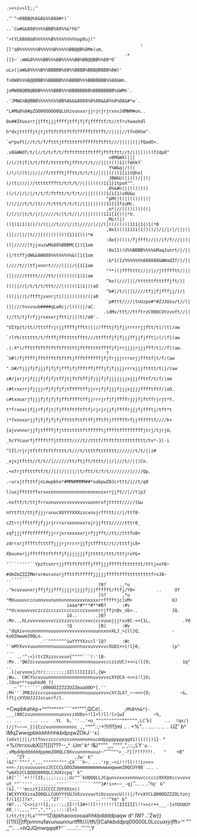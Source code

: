                                                                                                                                                      
                                                                                                                                                     
                                                                                                                                                     
                                                                                                                                                     
                                                                                                                                                     
                                                                                                                                                     
                                                                         .>+>i>>lI;;^                                                                
                                                             .^`^<08BB@%8&8&%%888#r)`                                                                
                                                         ..`Cw#&&888%%%%BBB%88%%&*hb^                                                                
                                                         '>tYL8888&8%%%%%%B%%%%%%%%%opOuj("                                                          
                                                       ;[l"q8%%%%%%%8%%%%%B%%%%%BB@@B%8Mm(um,                                                        
                                                 .+[[1~`:mW&8%%%%BB%%%BB%%%%%BB%BB@@BB%%88*O`                                                        
                                                  uLx(|aW&8%%%%B%%BBBBB%88%%BBBB%BBB@BBBB%8W)'                                                       
                                                  fnOW8%%%B@@BBB%%BBBBB%%%BBBB%%%BBBBBBB%%88&Wn.                                                     
                                                  joMW8B@BB@BBB%%%%%BBB%%%BBBBBBBB%BBBBBBBB%&WMn`.                                                   
                                                .'JMW&%B@BBB%%%%%%%%BB%8&&&8888%8%88&&8%%8%88&#*w`.                                                  
                                                "L#M&8%8#pZOO00OOOO0QLUXzvunxxrjjrjrjrjrxnvJdMWM#on..                                                
                                                0o##ZXuxxrrjjfftjjjffffjtffjfjfjfffftf/t//tfruYwaohdl                                                
                                               -h*dxjtttffjtjtjtftftfttftftffffftftfft//||||//tfnOhhm^.                                              
                                              `w*puft|//t/t/f/ftttjtfttttftffffftftftt///|||||(||fQadO<.                                             
                                          .v8&WWdf/t/(//t/t/f/t/ftftfttttftfffjftftftt//t/|||())))fJdp0^                                             
                                           v8M&WX(|||(/(/|t|f|t/t/ftf/tttttftjfftt/t/t///||((())11)fmhkY`                                            
                                           Y%W&q|/((|(/(/(/(t(/|/|//f/ttfftjfftt/t/t/t|/||||(())1{11tQho[                                            
                                           JBW&U)||(()/||(|(/(t|///|//tttttffftt/t/t/t//|||(((()1{1}1tpoX"^.                                         
                                          .0%&#n|||(()|(()((/(/|/|/|/t/t/f/ftftt/t/f/t//|||((())1{1{1)v0U&u                                          
                                          ^pMt|t(|((()((|(|(/(/|//t/t/|t///t/ttt/t/t/t|/||||||())11{{1fzuMc.                                         
                                          ,o*|//(())()))((|(/(/|/|t/t/|/|/////t/|t/t//|/|||((())111{1{)(|*U.                                         
                                          ,Mo))|)()1)1)1)1()/)/(||//t///|/|t|/////|/|/(|(((())))111{1{)1(*0                                          
                                          ,8o1)()11111)1))()/)/|/|/|/|||(|(||//||/|t//||((|())))){1}1{())*m                                          
                                          :8o{)()))/fjffft//|)/|f/f///||(|((|/////|tjjxuzwM&88%BBBMC{}){1om                                          
                                          :8o11)(U%%BBBB%%%%&MaqJunrt/|/||(|/ttffjdW&&8W888%%%%%%%%&([1{1om                                          
                                          :&*1(1z%%%%%%%888888&WWadZf/|/||(////t//|tfjxnnrt////||||/({1{1om                                          
                                          "**)(|ffftttt//|/|//jtfffftt/|||(||////ttttt////tt/|((())((1)1)am                                          
                                          ^ko)|///|||/ttttttftttffjft/||(()||//|/t/t/t/ttt///|(((((1)1|)(aO                                          
                                          ^b#|/t/||||////tfjjfjfffjj/|/|(((||//|/ftftjxxnrjt|(||()()()/((a0                                          
                                          `p#ttt////|tnUzpo#*#ZJJUzu/t//(|(||///tnvvuub####qLw0cj/|(((||/aC.                                         
                                         .idMv/ttt//ttftrzC00QCUYzvnft//||(//tt/tjfrfjjrxxxxrjftt|/||(t(/o0'.                                        
                                         "UIYp|t/tt//tttffrjrjjffffjfftt|||//ffttjfjfjjrrrrrjjftt/t|/|t|/aw                                          
                                         `rlYh(tttttt/t/ftffjfftttttfftt///ttfftfjfjfjjjffjjfjfft|/(/|f|(aw                                          
                                         .|:X*)/ffttftftftftftftttttjftftttttffffjfjrrjjjjrjjjfff/t|//f|(aw.                                         
                                          ?`U#)/fjffffjfftffftftftftjffftffffffjfjfrjjjrrrxrjjffttf|t/f/(aw                                          
                                          ".U#/fjjjfjfjjjfjfjfjfffjfjffftffjfffjfjfjjjjrrrxjjjftttt/t|j/(aw                                          
                                            z#/jxrjrjfjjjfjfjfjtffjtjftftffjfjjjfjfjjjjjjjxjjjffttf/t/f/|om                                          
                                            c#trxxrrjfjjjjrfjfjfjfjtfffftffjjrrjfjfjjjfjjjxjjjjfffftftf/|oO.                                         
                                            c#txnuxrjfjjjfjfjfjfjfftfffftffjjrrrjrfjfjffffrjjjfjftffrjrjt*Y.                                         
                                            t*frxnxrjfjjrfjfjtjfjfftftfftftfjrjrjrjjfjffffrjjjfjffftj/tft*t                                          
                                            )*fxnnxxrjjfjfjfjfjfjfftttfttftffjfftftjffffffrfjjffffftf////k+                                          
                                            {ajvvnnxrjjfjtffffjfjttttttttftffffftjfffftfffffffffjtrj/tjrjU,                                          
                                            _hcYYcuurfjfffftffjtftttt////t//tttf/ftftftttttttfttt/tv*-}[-i                                           
                                            ^lIl/rjrjtftftftftftttt/t///t/ttttfttttttt///////t/t/||z#                                                
                                                _xjxjtfttt//t/t//|//////tt/ftjft/tttt/||/|///t//|||Co.                                               
                                               .+xfrjtftttftf/t//|||/||||/|t/ftt/t/f/t////////|////Qp.                                               
                                               .~urxjtftttfjnLmwpbho*#MMWMMMM##*oabpwZ0Jcrttt/|//t/q0                                                
                                                l)uxjfftttffxrxxxnnnnnnnnnnnnnnnnnxnxxrrjjft//|//t|pJ                                                
                                                 .nxftf/t/ttjfrrxxnuvvvcvvvvvvvvuunnrxfjttttt/////t&u                                                
                                                  nYttftt/ttjfjjjrxnucXUYYYXXXzzcvnxjrffttt///|/ttf8-                                                
                                                  cZtrrjffttffjfjjrjrrrxrnxnnnxxrxjrjjfttt/////tttr8_                                                
                                                  zqfjjjffftffffffjjrrjxrxxxxxxrjrfjjfft//tt//tttfu8+                                                
                                                  zdrrxrjfffftftttffjjjrjrrrrrjjfjtffftt//t//tttfjc8+                                                
                                                  Xbuunxrjjfftffttftftfjfjjjjjjjfjttttt/ttt/tttjrxY&+                                                
                                       '```'''''``YpzYcvnrrjjfftftftfffjfffjjjfffftfttttttt/tttjxxY8~                                                
                                       -#dmZmZZZZMmrurmvcvnxrjffttftfffffjjjjjfffftffftttttttttfrxJ8~        ..''''```.                              
                                       ?8?     .,*u ."kcuvuunxrjffjfjjfffjjjjrjjjjfjjjffffft/ftfj/Y8<        ..     UY                               
                                       ]%?      ,*u  "MXuuuuvcccunnxxxnunnxnnnxxxxxnxxxxrrfffftjc]vM>               UJ                               
                           iaaa*#***#**#B?      :#v  "*UcvuuuvvvczczzccczccccccccccvvunnrrjffjnQv_xb>..             JQ.                              
                           iO..       .}B?      :Mv..,hLzvvvvuvvvvczzzzzccccccvvccccvuuxjjjrxz0C-<+{1L,            .YO                               
                           !Q          [B]      :Wv ."dqXzvvvunnnnnnuuuuvvvvvvvvvvvvvuunxxnvXLJ_>ill}Q,            -koOZmwwmZ0QLn.                   
                 .'`^^^^^^^iwYYYYXzccl'[@?      :Wc '`mMYXvvvuuunnnnnnuuuuuuuunnnuvvuvvvvvcXUQ1+>i!l}0,            (p"        ...                    
     .  ..'^;<}(trZXzzzcvvun{^^^^```!:'[B-      :Mv..'QWJzcvuuuunnnnnnnnnnnnnnnnnuuvvccczzzUC)+<>i!l{O;            1q"           ..                  
     .l|ucvnnxj/tr|::::::;;IIlllIIIIil,{W+      ;Wu..`CWCYvcvvuunnnnnnnnnnnnnnnnnuvvvvvcXYUCX-<>>i!l}O;          .lOoo***oaahkd0_?[_                 
      _~`^`''``'`;O00OOZZZZZOZZmaaOOO*[.''      ;Mn''`JM0JzzcccuvuuunnnnnnnnnnuuuuuvvvvcXYJLX?_~~<<>{O;           ~&,          lftjcXYUUJJJJzcuxrf/[.
+Cwpbkahkp+^^"^^^^^^`````^^"""",QC```d].        ;M%8%%&*}-___)00CzvunnnnnnnnnnunvvczXU0z>!lI+l!ll!l>1wI           ~%,          .. ...   ... ...  .YL 
b,`''..'<o_^^"^^"^^^^```^^`^^^^,LC`'`b]     ..  !qx/|(/j?~~~<_}]{Czzvunnnnnnnnnc_,,^`^^"::;:+!!i!l!!]mI ..    .   +%"..   . .... .  .   .. .     .UZ'
b^      iMqZwwqpbkkkhhhhkbdpqwZOkJ`''k]      (oXxt||||/ttfnvczcccvnzcvnnnnnnnnucmdppppppppqqX1)|((())1}-`    ^    +%//trrxxubX[]?]]]]???--_^     .Um'
k^      !&}"""",,,,"""",,",:::,;LY``'a-.    .xMpddpddddddppmmZO0QLC0Xvvunnnnuuuz~^``'''``^^">_-?]]??????!.   "    +B^  .   ^Zf .                 .Jw'
k^      !&]^`^^"",",,,""""^"""":CX```h~. ...'rp_~<i!!!ll!!!i>>>><<<-/zcvuuuuuvvzJCCCCLQOOZmmmmmmmmmmwwwwqwwmZ0QCUY08`... . ^wmXUJCLQQQQ000QLCJUXzcpq'
k^      i8]'```+!!!lII;;;;:;;;;;Uc^^`kOQQQLLJCqunxxxxxxnnnuvccccczXXXUXccvvvvvuY_"^`''''.........''''```'``````^^^1#!i<+~~_-qj``''...     .. ..'``Yq'
k^      !&].'''mcczYJJJCCCCJUYXXzn|)[WCXYYXXzzaZO0QLLCUUYYYUUJUXzvvvuvYzXcvuvvcU)))|/frvXYCLQ00OOZZZOLYznjf/(1{[]?x*.   ...^Zf```'....      ..'''^Ym"
b^      !W?...'C<>ii!!lI;;;::;;II!!lI#+!ll!!!!!!!llIIIIIIl!!>>cr++___-]xYUUUUYX0_::,,,,""",","",,::::Il<](/tt/ttjfLa^``^^^^IZdpkhaoooooaahhkbddddpaqw
d^      lW? ..'Zw}}{{11((||tffjxnnnufavunuunnurtffft////tft/|)Cahkbddpq00000L0Lccuxrjrjfft>'^`"",,"'..         ..>hQJQmwqqq#1^``.......'...'''.'';Y  
